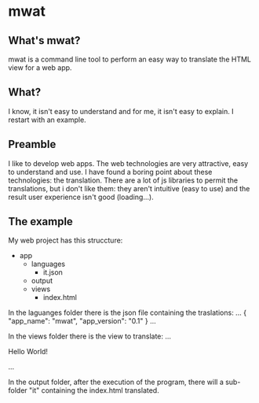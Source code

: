 # mwat
## What's mwat?
mwat is a command line tool to perform an easy way to translate the HTML view for a web app.

## What?
I know, it isn't easy to understand and for me, it isn't easy to explain.
I restart with an example.

## Preamble
I like to develop web apps. The web technologies are very attractive, easy to understand and use.
I have found a boring point about these technologies: the translation.
There are a lot of js libraries to permit the translations, but i don't like them: they aren't intuitive (easy to use) and the result user experience isn't good (loading...).

## The example
My web project has this struccture:
- app
  - languages
    - it.json
  - output
  - views
    - index.html

In the laguanges folder there is the json file containing the traslations:
...
{
  "app_name": "mwat",
  "app_version": "0.1"
}
...

In the views folder there is the view to translate:
...
<!DOCTYPE html>
<html lang="en">
<head>
    <meta charset="UTF-8">
    <title tr="app_name"></title>
</head>
<body>
    <div tr="app_version">
        <p>Hello World!</p>
    </div>
</body>
</html>
...

In the output folder, after the execution of the program, there will a sub-folder "it" containing the index.html translated.
